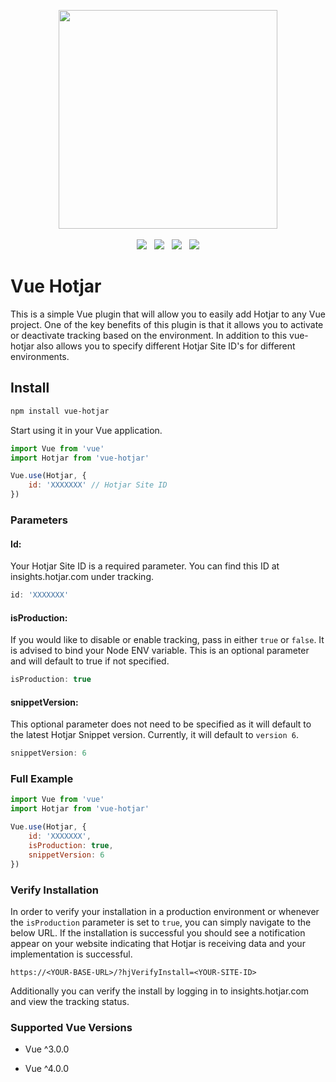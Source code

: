 


<p align="center">
  <img width="350" src="https://i.imgur.com/0QaBxJ9.png">
  <br>
  <br>
  <span>
    <img src="https://travis-ci.org/henk-badenhorst/vue-hotjar.svg?branch=master">
  </span>
  &nbsp;
  <span>
    <img src="https://coveralls.io/repos/github/henk-badenhorst/vue-hotjar/badge.svg?branch=master">
  </span>
  &nbsp;
  <span>
    <img src="https://img.shields.io/npm/dt/vue-hotjar.svg"> 
  </span>
  &nbsp; 
  <span>
    <img src="https://img.shields.io/badge/code%20style-standard-brightgreen.svg">
  </span>
</p>

# Vue Hotjar

This is a simple Vue plugin that will allow you to easily add Hotjar to any Vue project. One of the key benefits of this plugin is that it allows you to activate or deactivate tracking based on the environment. In addition to this vue-hotjar also allows you to specify different Hotjar Site ID's for different environments. 

## Install

```bash
npm install vue-hotjar
```

Start using it in your Vue application.

```js
import Vue from 'vue'
import Hotjar from 'vue-hotjar'

Vue.use(Hotjar, {
    id: 'XXXXXXX' // Hotjar Site ID
})
```

### Parameters

#### Id:

Your Hotjar Site ID is a required parameter. You can find this ID at insights.hotjar.com under tracking.

```js 
id: 'XXXXXXX' 
```

#### isProduction:

If you would like to disable or enable tracking, pass in either `true` or `false`. It is advised to bind your Node ENV variable. This is an optional parameter and will default to true if not specified.

```js 
isProduction: true 
```

#### snippetVersion:

This optional parameter does not need to be specified as it will default to the latest Hotjar Snippet version. Currently, it will default to `version 6`.

```js 
snippetVersion: 6 
```

### Full Example

```js
import Vue from 'vue'
import Hotjar from 'vue-hotjar'

Vue.use(Hotjar, {
    id: 'XXXXXXX',
    isProduction: true,
    snippetVersion: 6
})
```

### Verify Installation

In order to verify your installation in a production environment or whenever the `isProduction` parameter is set to `true`, you can simply navigate to the below URL. If the installation is successful you should see a notification appear on your website indicating that Hotjar is receiving data and your implementation is successful.

```https://<YOUR-BASE-URL>/?hjVerifyInstall=<YOUR-SITE-ID>```

Additionally you can verify the install by logging in to insights.hotjar.com and view the tracking status.

### Supported Vue Versions

* Vue ^3.0.0

* Vue ^4.0.0